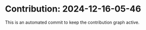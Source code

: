 # Contribution: 2024-12-16-05-46
This is an automated commit to keep the contribution graph active.
